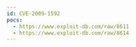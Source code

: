 ```yaml
---
id: CVE-2009-1592
pocs:
  - https://www.exploit-db.com/raw/8611
  - https://www.exploit-db.com/raw/8614
---
```

